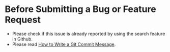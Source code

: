 # Before Submitting a Bug or Feature Request

*   Please check if this issue is already reported by using the search feature in Github.
*   Please read [How to Write a Git Commit Message](http://chris.beams.io/posts/git-commit/).
